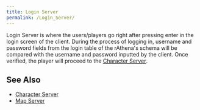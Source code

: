 ```yaml
---
title: Login Server
permalink: /Login_Server/
---
```


Login Server is where the users/players go right after pressing enter in the login screen of the client. During the process of logging in, username and password fields from the login table of the rAthena's schema will be compared with the username and password inputted by the client. Once verified, the player will proceed to the [Character Server‏‎](Character_Server‏‎).

See Also
--------

-   [Character Server‏‎](Character_Server‏‎)
-   [Map Server‏‎](Map_Server‏‎)
